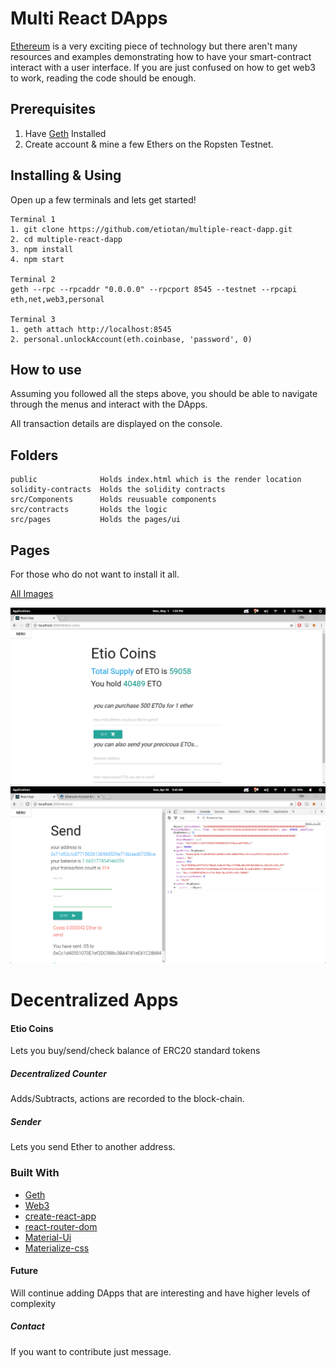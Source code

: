 # Multi React DApps

[Ethereum](https://github.com/ethereum/) is a very exciting piece of technology but there aren't many resources and examples demonstrating how to have your smart-contract interact with a user interface. If you are just confused on how to get web3 to work, reading the code should be enough.

## Prerequisites

1. Have [Geth](https://ethereum.github.io/go-ethereum/downloads/) Installed
2. Create account & mine a few Ethers on the Ropsten Testnet.

## Installing & Using

Open up a few terminals and lets get started!

    Terminal 1
    1. git clone https://github.com/etiotan/multiple-react-dapp.git
    2. cd multiple-react-dapp
    3. npm install
    4. npm start

    Terminal 2
    geth --rpc --rpcaddr "0.0.0.0" --rpcport 8545 --testnet --rpcapi eth,net,web3,personal

    Terminal 3
    1. geth attach http://localhost:8545
    2. personal.unlockAccount(eth.coinbase, 'password', 0)


## How to use

Assuming you followed all the steps above, you should be able to navigate through the menus and interact with the DApps.

All transaction details are displayed on the console.

## Folders

    public              Holds index.html which is the render location
    solidity-contracts  Holds the solidity contracts
    src/Components      Holds reusuable components
    src/contracts       Holds the logic
    src/pages           Holds the pages/ui

## Pages

For those who do not want to install it all.

[All Images](./pageImages)

![Send After](./pageImages/image6.png 'Send After')
![Send After](./pageImages/image4.png 'Send After')


# Decentralized Apps

#### Etio Coins

Lets you buy/send/check balance of ERC20 standard tokens

##### Decentralized Counter

Adds/Subtracts, actions are recorded to the block-chain.

##### Sender

Lets you send Ether to another address.

### Built With

- [Geth](https://github.com/ethereum/go-ethereum/wiki/geth)
- [Web3](https://github.com/ethereum/wiki/wiki/JavaScript-API)
- [create-react-app](https://github.com/facebookincubator/create-react-app)
- [react-router-dom](https://www.npmjs.com/package/react-router-dom)
- [Material-Ui](http://www.material-ui.com/)
- [Materialize-css](http://materializecss.com/)

#### Future

Will continue adding DApps that are interesting and have higher levels of complexity

##### Contact

If you want to contribute just message.
